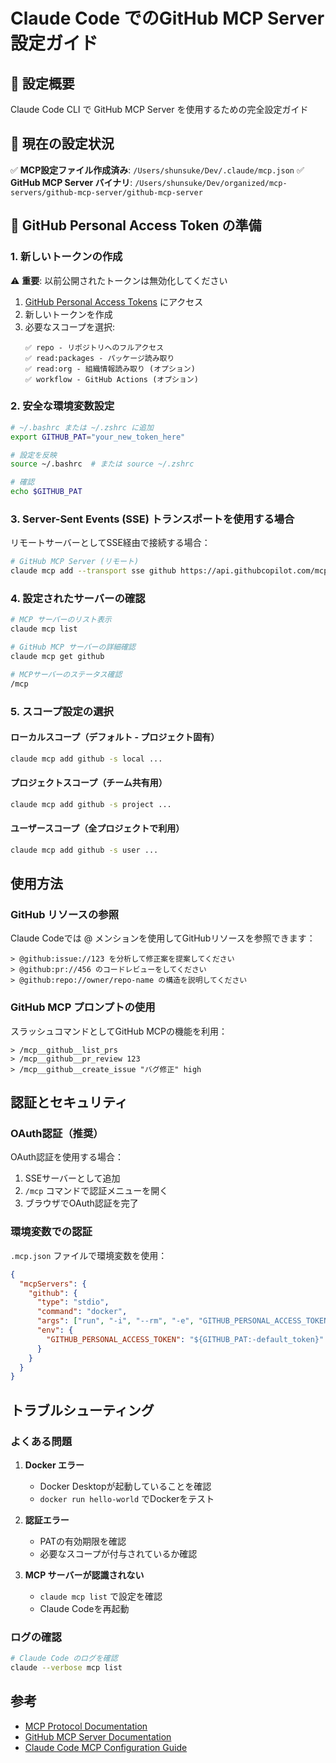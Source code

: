 # Claude Code でのGitHub MCP Server設定ガイド

## 🎯 設定概要

Claude Code CLI で GitHub MCP Server を使用するための完全設定ガイド

## 📂 現在の設定状況

✅ **MCP設定ファイル作成済み**: `/Users/shunsuke/Dev/.claude/mcp.json`
✅ **GitHub MCP Server バイナリ**: `/Users/shunsuke/Dev/organized/mcp-servers/github-mcp-server/github-mcp-server`

## 🔐 GitHub Personal Access Token の準備

### 1. 新しいトークンの作成
⚠️ **重要**: 以前公開されたトークンは無効化してください

1. [GitHub Personal Access Tokens](https://github.com/settings/personal-access-tokens/new) にアクセス
2. 新しいトークンを作成
3. 必要なスコープを選択:
   ```
   ✅ repo - リポジトリへのフルアクセス
   ✅ read:packages - パッケージ読み取り
   ✅ read:org - 組織情報読み取り (オプション)
   ✅ workflow - GitHub Actions (オプション)
   ```

### 2. 安全な環境変数設定

```bash
# ~/.bashrc または ~/.zshrc に追加
export GITHUB_PAT="your_new_token_here"

# 設定を反映
source ~/.bashrc  # または source ~/.zshrc

# 確認
echo $GITHUB_PAT
```

### 3. Server-Sent Events (SSE) トランスポートを使用する場合

リモートサーバーとしてSSE経由で接続する場合：

```bash
# GitHub MCP Server (リモート)
claude mcp add --transport sse github https://api.githubcopilot.com/mcp/ --header "Authorization: Bearer your_github_pat_here"
```

### 4. 設定されたサーバーの確認

```bash
# MCP サーバーのリスト表示
claude mcp list

# GitHub MCP サーバーの詳細確認
claude mcp get github

# MCPサーバーのステータス確認
/mcp
```

### 5. スコープ設定の選択

#### ローカルスコープ（デフォルト - プロジェクト固有）
```bash
claude mcp add github -s local ...
```

#### プロジェクトスコープ（チーム共有用）
```bash
claude mcp add github -s project ...
```

#### ユーザースコープ（全プロジェクトで利用）
```bash
claude mcp add github -s user ...
```

## 使用方法

### GitHub リソースの参照

Claude Codeでは @ メンションを使用してGitHubリソースを参照できます：

```
> @github:issue://123 を分析して修正案を提案してください
> @github:pr://456 のコードレビューをしてください
> @github:repo://owner/repo-name の構造を説明してください
```

### GitHub MCP プロンプトの使用

スラッシュコマンドとしてGitHub MCPの機能を利用：

```
> /mcp__github__list_prs
> /mcp__github__pr_review 123
> /mcp__github__create_issue "バグ修正" high
```

## 認証とセキュリティ

### OAuth認証（推奨）

OAuth認証を使用する場合：

1. SSEサーバーとして追加
2. `/mcp` コマンドで認証メニューを開く
3. ブラウザでOAuth認証を完了

### 環境変数での認証

`.mcp.json` ファイルで環境変数を使用：

```json
{
  "mcpServers": {
    "github": {
      "type": "stdio",
      "command": "docker",
      "args": ["run", "-i", "--rm", "-e", "GITHUB_PERSONAL_ACCESS_TOKEN", "ghcr.io/github/github-mcp-server"],
      "env": {
        "GITHUB_PERSONAL_ACCESS_TOKEN": "${GITHUB_PAT:-default_token}"
      }
    }
  }
}
```

## トラブルシューティング

### よくある問題

1. **Docker エラー**
   - Docker Desktopが起動していることを確認
   - `docker run hello-world` でDockerをテスト

2. **認証エラー**
   - PATの有効期限を確認
   - 必要なスコープが付与されているか確認

3. **MCP サーバーが認識されない**
   - `claude mcp list` で設定を確認
   - Claude Codeを再起動

### ログの確認

```bash
# Claude Code のログを確認
claude --verbose mcp list
```

## 参考

- [MCP Protocol Documentation](https://modelcontextprotocol.io/docs)
- [GitHub MCP Server Documentation](https://github.com/github/github-mcp-server)
- [Claude Code MCP Configuration Guide](/Users/shunsuke/Dev/claudecode_mcp_config.md)